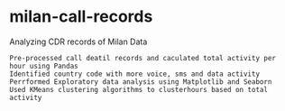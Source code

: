 # milan-call-records
Analyzing CDR records of Milan Data

    Pre-processed call deatil records and caculated total activity per hour using Pandas
    Identified country code with more voice, sms and data activity
    Perrformed Exploratory data analysis using Matplotlib and Seaborn
    Used KMeans clustering algorithms to clusterhours based on total activity
